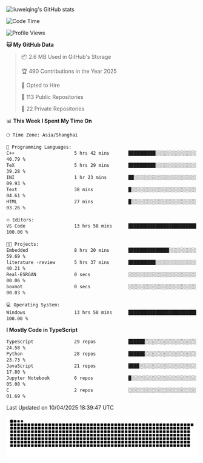![liuweiqing's GitHub stats](https://github-readme-stats.vercel.app/api?username=14790897&show_icons=true&locale=cn&include_all_commits=true&count_private=true)

<!--START_SECTION:waka-->
![Code Time](http://img.shields.io/badge/Code%20Time-2%2C074%20hrs%2020%20mins-blue)

![Profile Views](http://img.shields.io/badge/Profile%20Views-9-blue)

**🐱 My GitHub Data** 

> 📦 2.6 MB Used in GitHub's Storage 
 > 
> 🏆 490 Contributions in the Year 2025
 > 
> 💼 Opted to Hire
 > 
> 📜 113 Public Repositories 
 > 
> 🔑 22 Private Repositories 
 > 
📊 **This Week I Spent My Time On** 

```text
🕑︎ Time Zone: Asia/Shanghai

💬 Programming Languages: 
C++                      5 hrs 42 mins       ██████████░░░░░░░░░░░░░░░   40.79 % 
TeX                      5 hrs 29 mins       ██████████░░░░░░░░░░░░░░░   39.28 % 
INI                      1 hr 23 mins        ██░░░░░░░░░░░░░░░░░░░░░░░   09.93 % 
Text                     38 mins             █░░░░░░░░░░░░░░░░░░░░░░░░   04.61 % 
HTML                     27 mins             █░░░░░░░░░░░░░░░░░░░░░░░░   03.26 % 

🔥 Editors: 
VS Code                  13 hrs 58 mins      █████████████████████████   100.00 % 

🐱‍💻 Projects: 
Embedded                 8 hrs 20 mins       ███████████████░░░░░░░░░░   59.69 % 
literature -review       5 hrs 37 mins       ██████████░░░░░░░░░░░░░░░   40.21 % 
Real-ESRGAN              0 secs              ░░░░░░░░░░░░░░░░░░░░░░░░░   00.06 % 
boxmot                   0 secs              ░░░░░░░░░░░░░░░░░░░░░░░░░   00.03 % 

💻 Operating System: 
Windows                  13 hrs 58 mins      █████████████████████████   100.00 % 
```

**I Mostly Code in TypeScript** 

```text
TypeScript               29 repos            ██████░░░░░░░░░░░░░░░░░░░   24.58 % 
Python                   28 repos            ██████░░░░░░░░░░░░░░░░░░░   23.73 % 
JavaScript               21 repos            ████░░░░░░░░░░░░░░░░░░░░░   17.80 % 
Jupyter Notebook         6 repos             █░░░░░░░░░░░░░░░░░░░░░░░░   05.08 % 
C                        2 repos             ░░░░░░░░░░░░░░░░░░░░░░░░░   01.69 % 
```




 Last Updated on 10/04/2025 18:39:47 UTC
<!--END_SECTION:waka-->

<picture>
  <source media="(prefers-color-scheme: dark)" srcset="https://raw.githubusercontent.com/14790897/14790897/output/github-contribution-grid-snake-dark.svg" />
  <source media="(prefers-color-scheme: light)" srcset="https://raw.githubusercontent.com/14790897/14790897/output/github-contribution-grid-snake.svg" />
  <img alt="github-snake" src="https://raw.githubusercontent.com/14790897/14790897/output/github-contribution-grid-snake.svg" />
</picture>
